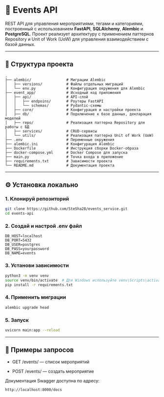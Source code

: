 # 🎉 Events API

REST API для управления мероприятиями, тегами и категориями, построенный с использованием **FastAPI**, **SQLAlchemy**, **Alembic** и **PostgreSQL**.
Проект реализует архитектуру с применением паттернов Repository и Unit of Work (UoW) для управления взаимодействием с базой данных. 

---

## 📁 Структура проекта
```
.
├── alembic/                # Миграции Alembic
│   ├── versions/           # Файлы отдельных миграций
│   └── env.py              # Конфигурация окружения для Alembic
├── event_app/              # Исходный код приложения
│   ├── api/                # API-слой
│   │   ├── endpoins/       # Роутеры FastAPI
│   │   └── schemas/        # Pydantic-схемы
│   ├── core/               # Конфигурация и настройки проекта
│   ├── db/                 # Подключение к базе данных, декларация моделей
│   ├── repo/               # Реализация паттерна Repository для работы с БД
│   ├── services/           # CRUD-сервисы
│   └── utils/              # Реализация паттерна Unit of Work (UoW)
├── .env                    # Переменные окружения
├── alembic.ini             # Конфигурация Alembic
├── Dockerfile              # Инструкция сборки Docker-образа
├── docker-compose.yml      # Docker Compose для запуска
├── main.py                 # Точка входа в приложение
├── requirements.txt        # Зависимости проекта
└── README.md               # Документация проекта
```

---

## ⚙️ Установка локально

### 1. Клонируй репозиторий

```bash
git clone https://github.com/SteSha28/events_service.git
cd events-api
```

### 2. Создай и настрой .env файл

```
DB_HOST=localhost
DB_PORT=5432
DB_USER=postgres
DB_PASS=yourpassword
DB_NAME=events
```

### 3. Установи зависимости

```bash
python3 -m venv venv
source venv/bin/activate  # Для Windows используйте venv\Scripts\activate
pip install -r requirements.txt
```

### 4. Применить миграции

```bash
alembic upgrade head
```

### 5. Запуск

```bash
uvicorn main:app --reload
```

---

## 🧪 Примеры запросов

- GET /events/ — список мероприятий

- POST /events/ — создать мероприятие


Документация Swagger доступна по адресу:
```
http://localhost:8000/docs
```


